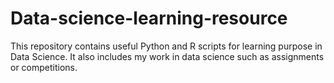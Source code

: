 # Data-science-learning-resource
This repository contains useful Python and R scripts for learning purpose in Data Science. It also includes my work in data science such as assignments or competitions.


